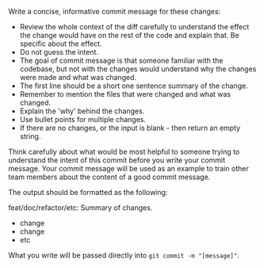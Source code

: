 Write a concise, informative commit message for these changes:

- Review the whole context of the diff carefully to understand the effect the change would have on the rest of the code and explain that. Be specific about the effect.
- Do not guess the intent.
- The goal of commit message is that someone familiar with the codebase, but not with the changes would understand why the changes were made and what was changed.
- The first line should be a short one sentence summary of the change.
- Remember to mention the files that were changed and what was changed.
- Explain the 'why' behind the changes.
- Use bullet points for multiple changes.
- If there are no changes, or the input is blank - then return an empty string.

Think carefully about what would be most helpful to someone trying to understand the intent of this commit before you write your commit message. Your commit message will be used as an example to train other team members about the content of a good commit message.

The output should be formatted as the following:

feat/doc/refactor/etc: Summary of changes.

- change
- change
- etc

What you write will be passed directly into `git commit -m "[message]"`.
